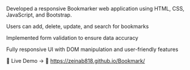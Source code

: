 Developed a responsive Bookmarker web application using HTML, CSS, JavaScript, and Bootstrap.

Users can add, delete, update, and search for bookmarks

Implemented form validation to ensure data accuracy

Fully responsive UI with DOM manipulation and user-friendly features

📂 Live Demo → 
🔗 https://zeinab818.github.io/Bookmark/
